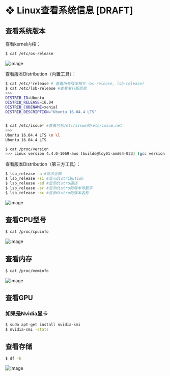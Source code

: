 # ❖ Linux查看系统信息 [DRAFT]


## 查看系统版本

查看kernel内核：
```sh
$ cat /etc/os-release
```
![image](https://user-images.githubusercontent.com/14041622/45667212-cf053880-bb4a-11e8-9437-bafede472f44.png)

查看版本Distribution（内置工具）：
```sh
$ cat /etc/*release # 查看所有版本相关（os-release, lsb-release)
$ cat /etc/lsb-release #查看发行版信息
>>> 
DISTRIB_ID=Ubuntu
DISTRIB_RELEASE=16.04
DISTRIB_CODENAME=xenial
DISTRIB_DESCRIPTION="Ubuntu 16.04.4 LTS"


$ cat /etc/issue* #查看包括/etc/issue和/etc/issue.net
>>>
Ubuntu 16.04.4 LTS \n \l
Ubuntu 16.04.4 LTS

$ cat /proc/version
>>> Linux version 4.4.0-1069-aws (buildd@lcy01-amd64-023) (gcc version 5.4.0 20160609 (Ubuntu 5.4.0-6ubuntu1~16.04.10) ) #79-Ubuntu SMP Mon Sep 24 15:01:41 UTC 2018
```

查看版本Distribution（第三方工具）：
```sh
$ lsb_release -a #显示全部
$ lsb_release -si #显示distribution
$ lsb_release -sd #显示distro描述
$ lsb_release -sr #显示distro的版本号数字
$ lsb_release -sc #显示distro的版本名称
```
![image](https://user-images.githubusercontent.com/14041622/45667242-ec3a0700-bb4a-11e8-9e46-67614b176f8b.png)


## 查看CPU型号

```sh
$ cat /proc/cpuinfo
```
![image](https://user-images.githubusercontent.com/14041622/45667317-43d87280-bb4b-11e8-9eac-dff53c2d4462.png)


## 查看内存

```sh
$ cat /proc/meminfo
```
![image](https://user-images.githubusercontent.com/14041622/45667393-93b73980-bb4b-11e8-85fc-036f50ac4a01.png)


## 查看GPU

### 如果是Nvidia显卡
```sh
$ sudo apt-get install nvidia-smi
$ nvidia-smi -stats
```

## 查看存储

```sh
$ df -h
```
![image](https://user-images.githubusercontent.com/14041622/45667368-839f5a00-bb4b-11e8-85b2-79cf8107ee84.png)
